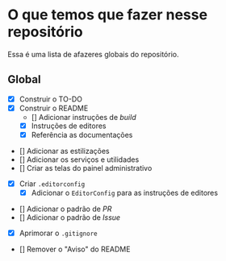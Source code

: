# O que temos que fazer nesse repositório

Essa é uma lista de afazeres globais do repositório.

## Global

- [x] Construir o TO-DO
- [x] Construir o README
  - [] Adicionar instruções de _build_
  - [x] Instruções de editores
  - [x] Referência as documentações
- [] Adicionar as estilizações
- [] Adicionar os serviços e utilidades
- [] Criar as telas do painel administrativo
- [x] Criar `.editorconfig`
  - [x] Adicionar o `EditorConfig` para as instruções de editores
- [] Adicionar o padrão de _PR_
- [] Adicionar o padrão de _Issue_
- [x] Aprimorar o `.gitignore`
- [] Remover o "Aviso" do README

